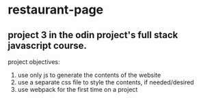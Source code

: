 # restaurant-page
## project 3 in the odin project's full stack javascript course.

project objectives:
1. use only js to generate the contents of the website
2. use a separate css file to style the contents, if needed/desired
3. use webpack for the first time on a project
